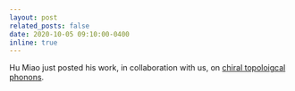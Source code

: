 ```yaml
---
layout: post
related_posts: false
date: 2020-10-05 09:10:00-0400
inline: true
---
```


Hu Miao just posted his work, in collaboration with us, on [chiral topoloigcal phonons](/publications/#li2020observation).
